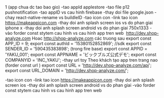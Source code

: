 1  (app chua dc tao bao gio)
-tao appId applestore
-tao file p12 pushnotification
-tao appID vs cau hinh firebase
-thay doi file google.json
-chay react-native-rename vs buildleID 
-tao icon con
-link tao icon https://makeappicon.com
-thay doi anh splash screen ios  vs do phan giai iphone x
-thay doi anh splash screen android vs do phan giai 750x1333 
-vào forder const stytem  cau hinh vs cau hinh app tren
 web  http://dev.shop-analyze.com 
Hoac  http://shop-analyze.com 
các truong sau
export const APP_ID = 9;
export const authId = '15380152852869';
//sdk
export const SENDER_ID = '590435383898'; (trong fire base)
export const APPID = 'YAKU_001';
export const APPNAME = 'ビックブルズ公式デモ';
export const COMPANYID = 'INC_YAKU'; 
-thay url toy Theo khách tạo app tren trang nao  (forder const url )
export const URL = 'http://dev.shop-analyze.com/api';
export const URL_DOMAIN = 'http://dev.shop-analyze.com/';

-tao icon con 
-link tao icon https://makeappicon.com
-thay doi anh splash screen ios 
-thay doi anh splash screen android vs do phan giai 
-vào forder const stytem cau hinh vs cau hinh app tren web
